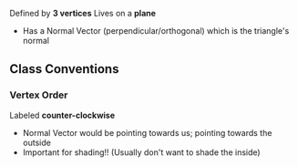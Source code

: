 Defined by **3 vertices**
Lives on a **plane**
- Has a Normal Vector (perpendicular/orthogonal) which is the triangle's normal
## Class Conventions
### Vertex Order
Labeled **counter-clockwise**
- Normal Vector would be pointing towards us; pointing towards the outside
- Important for shading!! (Usually don't want to shade the inside)